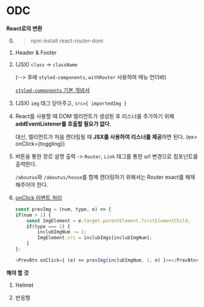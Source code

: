 # ODC

**React로의 변환**

0. > npm install react-router-dom

1. Header & Footer

2. (JSX) `class` -> `className`

    (--> 후에 `styled-components`, `withRouter` 사용하여 메뉴 언더바)

    [`styled-components` 기본 개념서](https://styled-components.com/docs/basics)

3. (JSX) `img` 태그 닫아주고, `src={ importedImg }`

4. React를 사용할 때 DOM 엘리먼트가 생성된 후 리스너를 추가하기 위해 **addEventListener를 호출할 필요가 없다.** 
    
    대신, 엘리먼트가 처음 렌더링될 때 **JSX를 사용하여 리스너를 제공**하면 된다. (ex> onClick={toggling})

5. 버튼을 통한 장르 설명 출력 -> `Router`, `Link` 태그를 통한 url 변경으로 컴포넌트를 출력한다.

    `/aboutus`와 `/aboutus/house`를 함께 렌더링하기 위해서는 Router exact를 해제해주어야 한다.

6. [onClick 이벤트 처리](https://ko.reactjs.org/docs/handling-events.html)

    ```javascript
    const prevImg = (num, type, e) => {
    if(num > 1) {
        const ImgElement = e.target.parentElement.firstElementChild;
        if(type === 1) {
            inclubImgNum -= 1;
            ImgElement.src = inclubImgs[inclubImgNum];
        }
    };

    <PrevBtn onClick={ (e) => prevImg(inclubImgNum, 1, e) }>«</PrevBtn>
    ```

**해야 할 것**

1. Helmet

2. 반응형